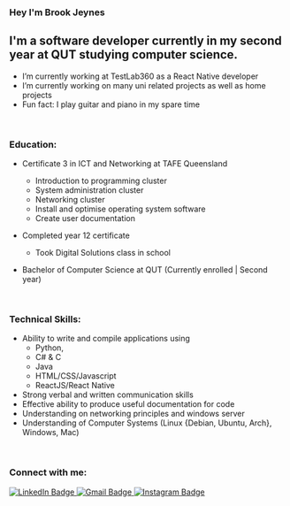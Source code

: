 ### Hey I'm Brook Jeynes

## I'm a software developer currently in my second year at QUT studying computer science.
- I’m currently working at TestLab360 as a React Native developer
- I’m currently working on many uni related projects as well as home projects
- Fun fact: I play guitar and piano in my spare time

<br />

### Education:
- Certificate 3 in ICT and Networking at TAFE Queensland
  - Introduction to programming cluster
  - System administration cluster
  - Networking cluster
  - Install and optimise operating system software
  - Create user documentation
  
- Completed year 12 certificate
  - Took Digital Solutions class in school

- Bachelor of Computer Science at QUT (Currently enrolled | Second year)

<br />

### Technical Skills:
- Ability to write and compile applications using 
  - Python, 
  - C# & C
  - Java
  - HTML/CSS/Javascript
  - ReactJS/React Native
- Strong verbal and written communication skills
- Effective ability to produce useful documentation for code
- Understanding on networking principles and windows server
- Understanding of Computer Systems (Linux {Debian, Ubuntu, Arch}, Windows, Mac)


<br />

### Connect with me:

<div id="badges">
  <a href="https://www.linkedin.com/in/brook-jeynes-64556b210/">
    <img src="https://img.shields.io/badge/LinkedIn-blue?style=for-the-badge&logo=linkedin&logoColor=white" alt="LinkedIn Badge"/>
  </a>
  <a href="jeynesbrook@gmail.com">
    <img src="https://img.shields.io/badge/Gmail-red?style=for-the-badge&logo=gmail&logoColor=white" alt="Gmail Badge"/>
  </a>
  <a href="https://www.instagram.com/brook_jeynes/">
    <img src="https://img.shields.io/badge/Instagram-blue?style=for-the-badge&logo=instagram&logoColor=white" alt="Instagram Badge"/>
  </a>
</div>
